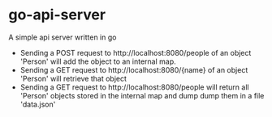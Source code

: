 # go-api-server

A simple api server written in go

- Sending a POST request to http://localhost:8080/people of an object 'Person' will add the object to an internal map.
- Sending a GET request to http://localhost:8080/{name} of an object 'Person' will retrieve that object
- Sending a GET request to http://localhost:8080/people will return all 'Person' objects stored in the internal map and dump
  dump them in a file 'data.json'
